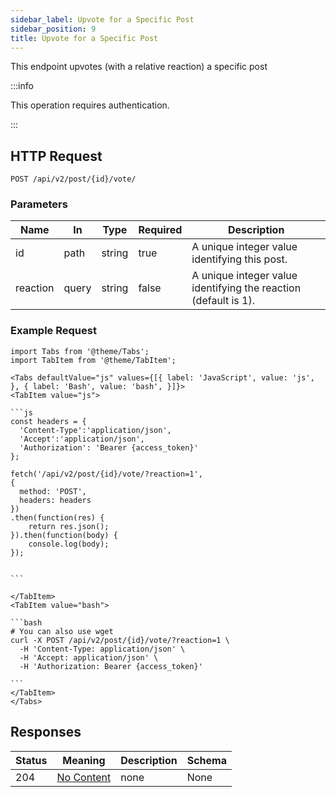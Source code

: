 ```yaml
---
sidebar_label: Upvote for a Specific Post
sidebar_position: 9
title: Upvote for a Specific Post
---
```


This endpoint upvotes (with a relative reaction) a specific post

:::info

This operation requires authentication.

:::

## HTTP Request

`POST /api/v2/post/{id}/vote/`

### Parameters

| Name     | In    | Type   | Required | Description                                                     |
|----------|-------|--------|----------|-----------------------------------------------------------------|
| id       | path  | string | true     | A unique integer value identifying this post.                   |
| reaction | query | string | false    | A unique integer value identifying the reaction (default is 1). |

### Example Request

````mdx-code-block
import Tabs from '@theme/Tabs';
import TabItem from '@theme/TabItem';

<Tabs defaultValue="js" values={[{ label: 'JavaScript', value: 'js', }, { label: 'Bash', value: 'bash', }]}>
<TabItem value="js">

```js
const headers = {
  'Content-Type':'application/json',
  'Accept':'application/json',
  'Authorization': 'Bearer {access_token}'
};

fetch('/api/v2/post/{id}/vote/?reaction=1',
{
  method: 'POST',
  headers: headers
})
.then(function(res) {
    return res.json();
}).then(function(body) {
    console.log(body);
});


```

</TabItem>
<TabItem value="bash">

```bash
# You can also use wget
curl -X POST /api/v2/post/{id}/vote/?reaction=1 \
  -H 'Content-Type: application/json' \
  -H 'Accept: application/json' \
  -H 'Authorization: Bearer {access_token}'

```
</TabItem>
</Tabs>
````

## Responses

| Status | Meaning                                                         | Description | Schema |
|--------|-----------------------------------------------------------------|-------------|--------|
| 204    | [No Content](https://tools.ietf.org/html/rfc7231#section-6.3.5) | none        | None   |





